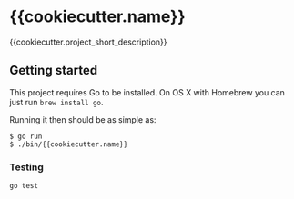 # {{cookiecutter.name}}

{{cookiecutter.project_short_description}}

## Getting started

This project requires Go to be installed. On OS X with Homebrew you can just run `brew install go`.

Running it then should be as simple as:

```console
$ go run 
$ ./bin/{{cookiecutter.name}}
```

### Testing

`go test`
